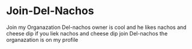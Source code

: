 # Join-Del-Nachos
Join my Organazation
Del-nachos owner is cool and he likes nachos and cheese dip if you liek nachos and cheese dip join Del-nachos the organazation is on my profile

